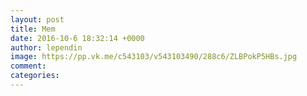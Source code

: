 ```yaml
--- 
layout: post 
title: Mem 
date: 2016-10-6 18:32:14 +0000 
author: lependin 
image: https://pp.vk.me/c543103/v543103490/288c6/ZLBPokP5HBs.jpg
comment: 
categories: 
---
```


